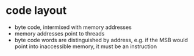 # code layout #
- byte code, intermixed with memory addresses
- memory addresses point to threads
- byte code words are distinguished by address, e.g. if the MSB would point into inaccessible memory,
  it must be an instruction
  


